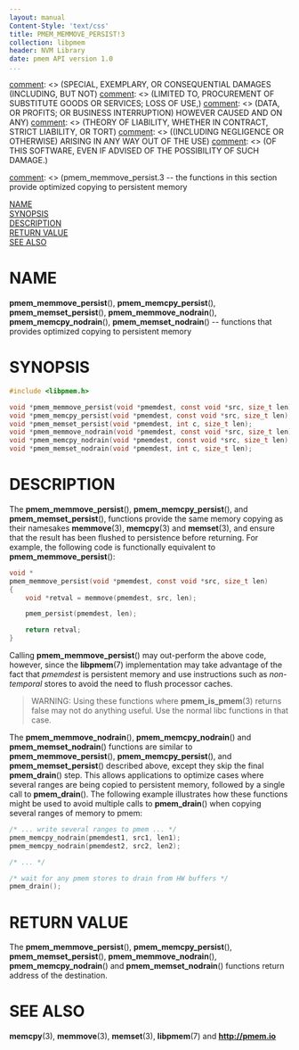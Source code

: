 ```yaml
---
layout: manual
Content-Style: 'text/css'
title: PMEM_MEMMOVE_PERSIST!3
collection: libpmem
header: NVM Library
date: pmem API version 1.0
...
```


[comment]: <> (Copyright 2017, Intel Corporation)

[comment]: <> (Redistribution and use in source and binary forms, with or without)
[comment]: <> (modification, are permitted provided that the following conditions)
[comment]: <> (are met:)
[comment]: <> (    * Redistributions of source code must retain the above copyright)
[comment]: <> (      notice, this list of conditions and the following disclaimer.)
[comment]: <> (    * Redistributions in binary form must reproduce the above copyright)
[comment]: <> (      notice, this list of conditions and the following disclaimer in)
[comment]: <> (      the documentation and/or other materials provided with the)
[comment]: <> (      distribution.)
[comment]: <> (    * Neither the name of the copyright holder nor the names of its)
[comment]: <> (      contributors may be used to endorse or promote products derived)
[comment]: <> (      from this software without specific prior written permission.)

[comment]: <> (THIS SOFTWARE IS PROVIDED BY THE COPYRIGHT HOLDERS AND CONTRIBUTORS)
[comment]: <> ("AS IS" AND ANY EXPRESS OR IMPLIED WARRANTIES, INCLUDING, BUT NOT)
[comment]: <> (LIMITED TO, THE IMPLIED WARRANTIES OF MERCHANTABILITY AND FITNESS FOR)
[comment]: <> (A PARTICULAR PURPOSE ARE DISCLAIMED. IN NO EVENT SHALL THE COPYRIGHT)
[comment]: <> (OWNER OR CONTRIBUTORS BE LIABLE FOR ANY DIRECT, INDIRECT, INCIDENTAL,)
[comment]: <> (SPECIAL, EXEMPLARY, OR CONSEQUENTIAL DAMAGES (INCLUDING, BUT NOT)
[comment]: <> (LIMITED TO, PROCUREMENT OF SUBSTITUTE GOODS OR SERVICES; LOSS OF USE,)
[comment]: <> (DATA, OR PROFITS; OR BUSINESS INTERRUPTION) HOWEVER CAUSED AND ON ANY)
[comment]: <> (THEORY OF LIABILITY, WHETHER IN CONTRACT, STRICT LIABILITY, OR TORT)
[comment]: <> ((INCLUDING NEGLIGENCE OR OTHERWISE) ARISING IN ANY WAY OUT OF THE USE)
[comment]: <> (OF THIS SOFTWARE, EVEN IF ADVISED OF THE POSSIBILITY OF SUCH DAMAGE.)

[comment]: <> (pmem_memmove_persist.3 -- the functions in this section provide optimized copying to persistent memory

[NAME](#name)<br />
[SYNOPSIS](#synopsis)<br />
[DESCRIPTION](#description)<br />
[RETURN VALUE](#return-value)<br />
[SEE ALSO](#see-also)<br />


# NAME #

**pmem_memmove_persist**(), **pmem_memcpy_persist**(), **pmem_memset_persist**(),
**pmem_memmove_nodrain**(), **pmem_memcpy_nodrain**(), **pmem_memset_nodrain**()
-- functions that provides optimized copying to persistent memory


# SYNOPSIS #

```c
#include <libpmem.h>

void *pmem_memmove_persist(void *pmemdest, const void *src, size_t len);
void *pmem_memcpy_persist(void *pmemdest, const void *src, size_t len);
void *pmem_memset_persist(void *pmemdest, int c, size_t len);
void *pmem_memmove_nodrain(void *pmemdest, const void *src, size_t len);
void *pmem_memcpy_nodrain(void *pmemdest, const void *src, size_t len);
void *pmem_memset_nodrain(void *pmemdest, int c, size_t len);
```


# DESCRIPTION #

The **pmem_memmove_persist**(), **pmem_memcpy_persist**(), and
**pmem_memset_persist**(), functions provide the same memory copying
as their namesakes **memmove**(3), **memcpy**(3) and **memset**(3), and
ensure that the result has been flushed to persistence before returning.
For example, the following code is functionally equivalent to
**pmem_memmove_persist**():

```c
void *
pmem_memmove_persist(void *pmemdest, const void *src, size_t len)
{
	void *retval = memmove(pmemdest, src, len);

	pmem_persist(pmemdest, len);

	return retval;
}
```

Calling **pmem_memmove_persist**() may out-perform the above code,
however, since the **libpmem**(7) implementation may take advantage of the
fact that *pmemdest* is persistent memory and use instructions such as
*non-temporal* stores to avoid the need to flush processor caches.

>WARNING:
Using these functions where **pmem_is_pmem**(3) returns false
may not do anything useful. Use the normal libc functions in that case.


The **pmem_memmove_nodrain**(), **pmem_memcpy_nodrain**() and
**pmem_memset_nodrain**() functions are similar to
**pmem_memmove_persist**(), **pmem_memcpy_persist**(), and
**pmem_memset_persist**() described above, except they skip the final
**pmem_drain**() step. This allows applications to optimize cases where
several ranges are being copied to persistent memory, followed by a
single call to **pmem_drain**(). The following example illustrates how
these functions might be used to avoid multiple calls to
**pmem_drain**() when copying several ranges of memory to pmem:

```c
/* ... write several ranges to pmem ... */
pmem_memcpy_nodrain(pmemdest1, src1, len1);
pmem_memcpy_nodrain(pmemdest2, src2, len2);

/* ... */

/* wait for any pmem stores to drain from HW buffers */
pmem_drain();
```


# RETURN VALUE #

The **pmem_memmove_persist**(), **pmem_memcpy_persist**(), **pmem_memset_persist**(),
**pmem_memmove_nodrain**(), **pmem_memcpy_nodrain**() and **pmem_memset_nodrain**()
functions return address of the destination.


# SEE ALSO #

**memcpy**(3), **memmove**(3), **memset**(3),
**libpmem**(7) and **<http://pmem.io>**
